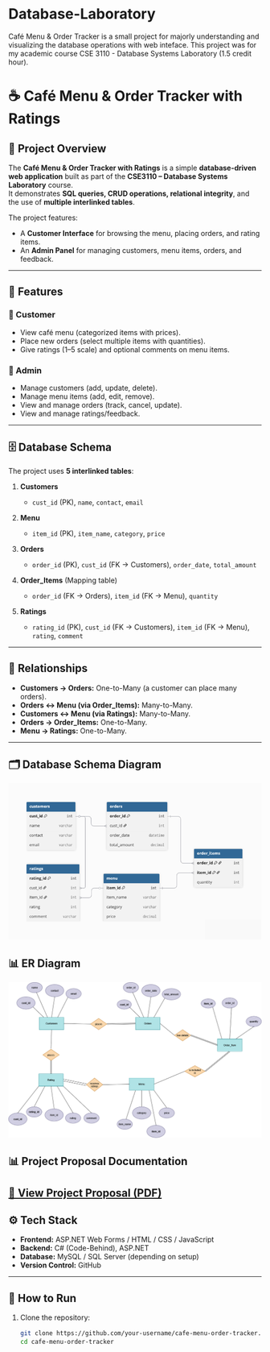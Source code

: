# Database-Laboratory
Café Menu &amp; Order Tracker is a small project for majorly understanding and visualizing the database operations with web inteface. This project was for my academic course CSE 3110 - Database Systems Laboratory (1.5 credit hour).



# ☕ Café Menu & Order Tracker with Ratings

## 📌 Project Overview
The **Café Menu & Order Tracker with Ratings** is a simple **database-driven web application** built as part of the **CSE3110 – Database Systems Laboratory** course.  
It demonstrates **SQL queries, CRUD operations, relational integrity**, and the use of **multiple interlinked tables**.  

The project features:
- A **Customer Interface** for browsing the menu, placing orders, and rating items.  
- An **Admin Panel** for managing customers, menu items, orders, and feedback.  

---

## 🎯 Features
### 👤 Customer
- View café menu (categorized items with prices).  
- Place new orders (select multiple items with quantities).  
- Give ratings (1–5 scale) and optional comments on menu items.  

### 🔧 Admin
- Manage customers (add, update, delete).  
- Manage menu items (add, edit, remove).  
- View and manage orders (track, cancel, update).  
- View and manage ratings/feedback.  

---

## 🗄️ Database Schema
The project uses **5 interlinked tables**:

1. **Customers**  
   - `cust_id` (PK), `name`, `contact`, `email`

2. **Menu**  
   - `item_id` (PK), `item_name`, `category`, `price`

3. **Orders**  
   - `order_id` (PK), `cust_id` (FK → Customers), `order_date`, `total_amount`

4. **Order_Items** (Mapping table)  
   - `order_id` (FK → Orders), `item_id` (FK → Menu), `quantity`

5. **Ratings**  
   - `rating_id` (PK), `cust_id` (FK → Customers), `item_id` (FK → Menu), `rating`, `comment`

---

## 🔗 Relationships
- **Customers → Orders:** One-to-Many (a customer can place many orders).  
- **Orders ↔ Menu (via Order_Items):** Many-to-Many.  
- **Customers ↔ Menu (via Ratings):** Many-to-Many.  
- **Orders → Order_Items:** One-to-Many.  
- **Menu → Ratings:** One-to-Many.  

---

## 🗂️ Database Schema Diagram
![Schema Diagram](docs/Schema_Diagram.png)

## 📊 ER Diagram
![ER Diagram](docs/ER_Diagram.png)


## 📊 Project Proposal Documentation
<a href="docs/Project%20Proposal%20Final.pdf" target="_blank">📄 View Project Proposal (PDF)</a>
---

## ⚙️ Tech Stack
- **Frontend:** ASP.NET Web Forms / HTML / CSS / JavaScript  
- **Backend:** C# (Code-Behind), ASP.NET  
- **Database:** MySQL / SQL Server (depending on setup)  
- **Version Control:** GitHub  

---

## 🚀 How to Run
1. Clone the repository:
   ```bash
   git clone https://github.com/your-username/cafe-menu-order-tracker.git
   cd cafe-menu-order-tracker
